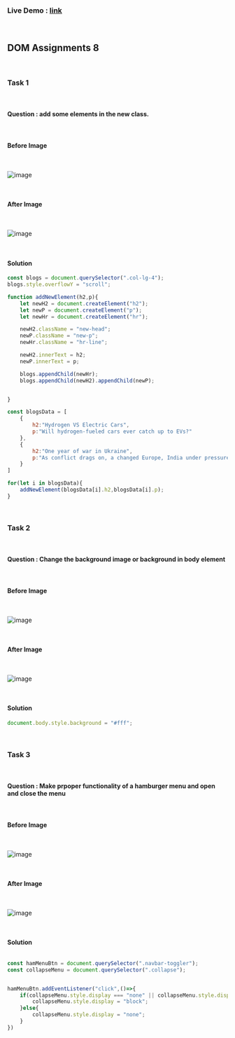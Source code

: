 
### Live Demo : [link](https://sm8uti.github.io/Ineuron-Full-JavaScript-2.0/DOM%20Projects/Project%208)

<br>

## DOM Assignments 8

<br>

### Task 1

<br>

#### Question : add some elements in the new class.

<br>

#### Before Image

<br>

![image](./ass8.1-before.png)

<br>

#### After Image

<br>

![image](./ass8.1-after.png)

<br>

#### Solution

```Javascript
const blogs = document.querySelector(".col-lg-4");
blogs.style.overflowY = "scroll";

function addNewElement(h2,p){
    let newH2 = document.createElement("h2");
    let newP = document.createElement("p");
    let newHr = document.createElement("hr");

    newH2.className = "new-head";
    newP.className = "new-p";
    newHr.className = "hr-line";

    newH2.innerText = h2;
    newP.innerText = p;

    blogs.appendChild(newHr);
    blogs.appendChild(newH2).appendChild(newP);


}

const blogsData = [
    {
        h2:"Hydrogen VS Electric Cars",
        p:"Will hydrogen-fueled cars ever catch up to EVs?"
    },
    {
        h2:"One year of war in Ukraine",
        p:"As conflict drags on, a changed Europe, India under pressure"
    }
]

for(let i in blogsData){
    addNewElement(blogsData[i].h2,blogsData[i].p);
}

```

<br>

### Task 2

<br>

#### Question : Change the background image or background in body element

<br>

#### Before Image

<br>

![image](./ass8.2-before.png)

<br>

#### After Image

<br>

![image](./ass8.2-after.png)

<br>

#### Solution

```Javascript
document.body.style.background = "#fff";

```

<br>

### Task 3

<br>

#### Question : Make prpoper functionality of a hamburger menu and open and close the menu

<br>

#### Before Image

<br>

![image](./ass8.3-before.png)

<br>

#### After Image

<br>

![image](./ass8.3-after.png)

<br>

#### Solution

```Javascript

const hamMenuBtn = document.querySelector(".navbar-toggler");
const collapseMenu = document.querySelector(".collapse");


hamMenuBtn.addEventListener("click",()=>{
    if(collapseMenu.style.display === "none" || collapseMenu.style.display === ""){
        collapseMenu.style.display = "block";
    }else{
        collapseMenu.style.display = "none";
    }
})
```
